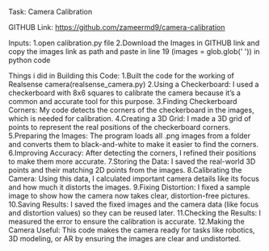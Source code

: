 Task:
Camera Calibration

GITHUB Link:
https://github.com/zameermd9/camera-calibration

Inputs:
1.open calibration.py file
2.Download the Images in GITHUB link and copy the images link as path and paste in line 19 (images = glob.glob(' ')) in python code

Things i did in Building this Code:
1.Built the code for the working of Realsense camera(realsense_camera.py)
2.Using a Checkerboard: I used a checkerboard with 8x6 squares to calibrate the camera because it’s a common and accurate tool for this purpose.
3.Finding Checkerboard Corners: My code detects the corners of the checkerboard in the images, which is needed for calibration.
4.Creating a 3D Grid: I made a 3D grid of points to represent the real positions of the checkerboard corners.
5.Preparing the Images: The program loads all .png images from a folder and converts them to black-and-white to make it easier to find the corners.
6.Improving Accuracy: After detecting the corners, I refined their positions to make them more accurate.
7.Storing the Data: I saved the real-world 3D points and their matching 2D points from the images.
8.Calibrating the Camera: Using this data, I calculated important camera details like its focus and how much it distorts the images.
9.Fixing Distortion: I fixed a sample image to show how the camera now takes clear, distortion-free pictures.
10.Saving Results: I saved the fixed images and the camera data (like focus and distortion values) so they can be reused later.
11.Checking the Results: I measured the error to ensure the calibration is accurate.
12.Making the Camera Useful: This code makes the camera ready for tasks like robotics, 3D modeling, or AR by ensuring the images are clear and undistorted.
















